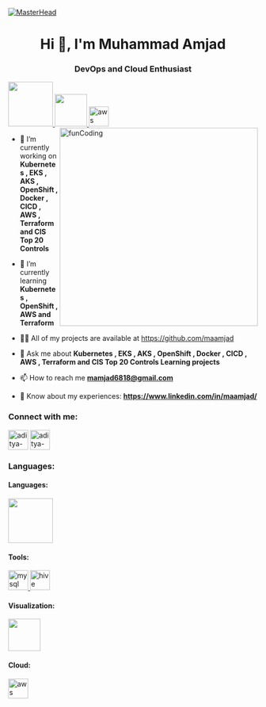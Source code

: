 [![MasterHead](https://visme.co/blog/wp-content/uploads/climate-change-facts-header-wide.gif)](https://github.com/adityagoel08/)
<h1 align="center">Hi 👋, I'm Muhammad Amjad</h1>
<h3 align="center">DevOps and Cloud Enthusiast</h3>

<a href="https://python.org/" target="_blank" >
    <img src="https://media1.giphy.com/media/KAq5w47R9rmTuvWOWa/giphy.gif"  height="90" />
  </a>
  <a href="https://docs.gitlab.com/ee/ci/" target="_blank" >
    <img src="https://raw.githubusercontent.com/itsksaurabh/itsksaurabh/master/assets/cicd.gif"  height="65" />
  </a>
<a href="https://aws.amazon.com" target="_blank" rel="noreferrer"> <img src="https://cdn.jsdelivr.net/gh/devicons/devicon/icons/amazonwebservices/amazonwebservices-original-wordmark.svg" alt="aws" width="40" height="40"/> </a> 

<img align="right" alt="funCoding" width="400" src="https://miro.medium.com/max/1360/1*IRGHmiGsa16stedQvIaZfw.gif">


- 🔭 I’m currently working on **Kubernetes , EKS , AKS , OpenShift , Docker , CICD , AWS , Terraform and CIS Top 20 Controls**

- 🌱 I’m currently learning **Kubernetes , OpenShift  , AWS and Terraform**

- 👨‍💻 All of my projects are available at https://github.com/maamjad

- 💬 Ask me about **Kubernetes , EKS , AKS , OpenShift , Docker , CICD , AWS , Terraform and CIS Top 20 Controls Learning projects**

- 📫 How to reach me **mamjad6818@gmail.com**

- 📄 Know about my experiences: **https://www.linkedin.com/in/maamjad/**

<h3 align="left">Connect with me:</h3>
<p align="left">
<a href="mailto: mamjad6818@gmail.com" target="blank"><img align="center" src="https://cdn-icons-png.flaticon.com/512/561/561127.png" alt="aditya-goel" height="40" width="40" /></a>
<a href="https://www.linkedin.com/in/maamjad/" target="blank"><img align="center" src="https://cdn.jsdelivr.net/gh/devicons/devicon/icons/linkedin/linkedin-plain.svg" alt="aditya-goel" height="40" width="40" /></a>
</p>

<h3 align="left">Languages:</h3>

<h4 align="left">Languages:</h4>
<a href="https://python.org/" target="_blank" >
    <img src="https://media1.giphy.com/media/KAq5w47R9rmTuvWOWa/giphy.gif"  height="90" />
  </a>

<h4 align="left">Tools:</h4>
<p align="left"> 
<a href="https://www.mysql.com/" target="_blank" rel="noreferrer"> <img src="https://cdn.jsdelivr.net/gh/devicons/devicon/icons/mysql/mysql-original-wordmark.svg" alt="mysql" width="40" height="40"/> </a> 
<a href="https://hive.apache.org/" target="_blank" rel="noreferrer"> <img src="https://www.vectorlogo.zone/logos/apache_hive/apache_hive-icon.svg" alt="hive" width="40" height="40"/> </a> 
</p>

<h4 align="left">Visualization:</h4>
<p align="left"> 
     <a href="https://prometheus.io/" target="_blank" >
    <img src="https://raw.githubusercontent.com/itsksaurabh/itsksaurabh/master/assets/prometheus.gif" height="65" />
  </a>
</p>

<h4 align="left">Cloud:</h4>
<p align="left"> 
<a href="https://aws.amazon.com" target="_blank" rel="noreferrer"> <img src="https://cdn.jsdelivr.net/gh/devicons/devicon/icons/amazonwebservices/amazonwebservices-original-wordmark.svg" alt="aws" width="40" height="40"/> </a> 
 </p>
